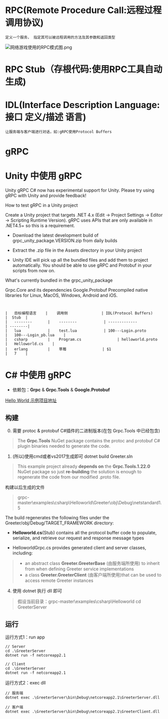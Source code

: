 
# RPC(Remote Procedure Call:远程过程调用协议)
    定义一个服务， 指定其可以被远程调用的方法及其参数和返回类型

![网络游戏使用的RPC模式图.png](https://i.loli.net/2019/07/09/5d2371326803b52124.png)

# RPC Stub（存根代码:使用RPC工具自动生成)

# IDL(Interface Description Language:接口 定义/描述 语言) 
    让服务端与客户端进行对话，如:gRPC使用Protocol Buffers
# gRPC

# Unity 中使用 gRPC
Unity
gRPC C# now has experimental support for Unity. Please try using gRPC with Unity and provide feedback!

How to test gRPC in a Unity project

Create a Unity project that targets .NET 4.x (Edit -> Project Settings -> Editor -> Scripting Runtime Version). gRPC uses APIs that are only available in .NET4.5+ so this is a requirement.

* Download the latest development build of grpc_unity_package.VERSION.zip from daily builds

* Extract the .zip file in the Assets directory in your Unity project

* Unity IDE will pick up all the bundled files and add them to project automatically. You should be able to use gRPC and Protobuf in your scripts from now on.

What's currently bundled in the grpc_unity_package

Grpc.Core and its dependencies
Google.Protobuf
Precompiled native libraries for Linux, MacOS, Windows, Android and iOS.

# 
    |   目标编程语言    |    调用侧               | IDL(Protocol Buffers)      |  Stub  | 
    |   --------       |    --------            | -------------              | --------|
    |   lua            |    test.lua            | 100---Login.proto          |   100---Login_pb.lua    |
    |   csharp         |    Program.cs                | helloworld.proto                         |   Helloworld.cs    |
    |   erlang         |    草莓                | $1                         |   7    |


# C# 中使用 gRPC
* 依赖包：**Grpc** & **Grpc.Tools** & **Google.Protobuf**

[Hello World 示例项目地址](https://github.com/grpc/grpc/tree/master/examples/csharp/Helloworld)

## 构建
0. 需要 protoc & protobuf C#插件的二进制版本(在包 Grpc.Tools 中已经包含)
> The **Grpc.Tools** NuGet package contains the protoc and protobuf C# plugin binaries needed to generate the code. 

1. (所以)使用cmd或者vs2017生成即可
        dotnet build Greeter.sln

> This example project already **depends on** the **Grpc.Tools.1.22.0** NuGet package so just **re-building** the solution is enough to regenerate the code from our modified .proto file.

构建以后生成的文件
> grpc-master\examples\csharp\Helloworld\Greeter\obj\Debug\netstandard1.5

The build regenerates the following files under the Greeter/obj/Debug/TARGET_FRAMEWORK directory:

* **Helloworld.cs**(Stub)  contains all the protocol buffer code to populate, serialize, and retrieve our request and response message types

* HelloworldGrpc.cs provides generated client and server classes, including:
> * an abstract class **Greeter.GreeterBase** (由服务端所使用) to inherit from when defining Greeter service implementations
> * a class **Greeter.GreeterClient** (由客户端所使用)that can be used to access remote Greeter instances

4. 使用 dotnet 执行 dll 即可
> 假设当前目录：grpc-master\examples\csharp\Helloworld
cd GreeterServer

## 运行

运行方式1：run app


    // Server
    cd .\GreeterServer
    dotnet run -f netcoreapp2.1

    // Client
    cd .\GreeterServer
    dotnet run -f netcoreapp2.1

运行方式2：exec dll

    // 服务端
    dotnet exec .\GreeterServer\bin\Debug\netcoreapp2.1\GreeterServer.dll

    // 客户端
    dotnet exec .\GreeterServer\bin\Debug\netcoreapp2.1\GreeterClient.dll
